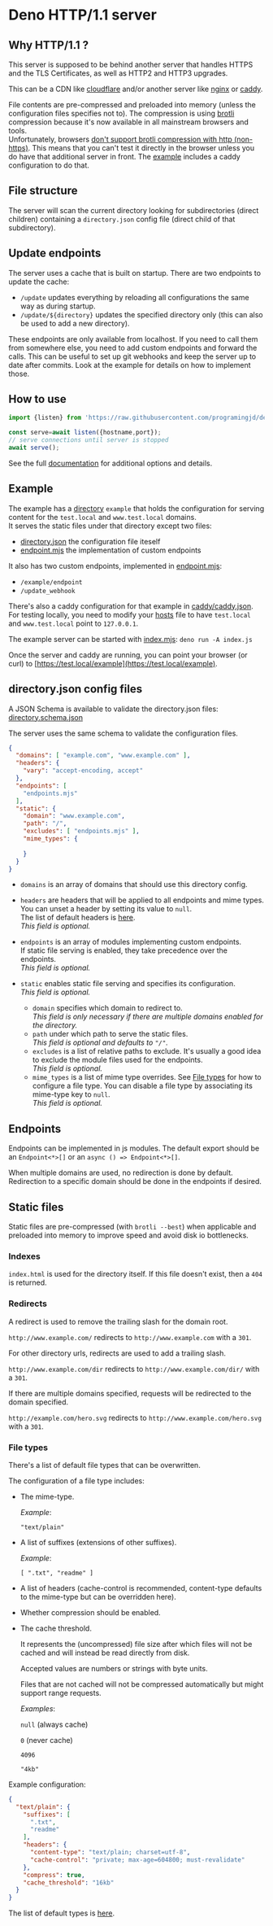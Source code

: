 # Deno HTTP/1.1 server #

## <a id="why_http1">Why HTTP/1.1 ?</a>

This server is supposed to be behind another server that handles HTTPS and the TLS Certificates, as well as HTTP2 and HTTP3 upgrades.

This can be a CDN like [cloudflare](https://www.cloudflare.com/) and/or another server like [nginx](https://www.nginx.com/) or [caddy](https://caddyserver.com/).

File contents are pre-compressed and preloaded into memory (unless the configuration files specifies not to). The compression is using [brotli](https://en.wikipedia.org/wiki/Brotli) compression because it's now available in all mainstream browsers and tools.<br>
Unfortunately, browsers [don't support brotli compression with http (non-https)](https://stackoverflow.com/a/43862563/10498513). This means that you can't test it directly in the browser unless you do have that additional server in front. The [example](#example) includes a caddy configuration to do that.

## <a id="file_structure">File structure</a>

The server will scan the current directory looking for subdirectories (direct children) containing a `directory.json` config file (direct child of that subdirectory).

## <a id="update_endpoints">Update endpoints</a>

The server uses a cache that is built on startup.
There are two endpoints to update the cache:
  - `/update`  updates everything by reloading all configurations the same way as during startup.
  - `/update/${directory}` updates the specified directory only (this can also be used to add a new directory).

These endpoints are only available from localhost.
If you need to call them from somewhere else, you need to add custom endpoints and forward the calls. This can be useful to set up git webhooks and keep the server up to date after commits. Look at the example for details on how to implement those.

## <a id="usage">How to use</a>

```javascript
import {listen} from 'https://raw.githubusercontent.com/programingjd/deno_http1_server/main/mod.js';

const serve=await listen({hostname,port});
// serve connections until server is stopped
await serve();
```

See the full [documentation](https://doc.deno.land/https://raw.githubusercontent.com/programingjd/deno_http1_server/main/mod.d.ts) for additional options and details.

## <a id="example">Example</a>

The example has a [directory](example) `example` that holds the configuration for serving content for the `test.local` and `www.test.local` domains.<br>
It serves the static files under that directory except two files:
  - [directory.json](example/directory.json) the configuration file iteself
  - [endpoint.mjs](example/endpoints.mjs) the implementation of custom endpoints

It also has two custom endpoints, implemented in [endpoint.mjs](example/endpoints.mjs):
  - `/example/endpoint`
  - `/update_webhook`

There's also a caddy configuration for that example in [caddy/caddy.json](caddy/caddy.json).
For testing locally, you need to modify your [hosts](https://en.wikipedia.org/wiki/Hosts_(file)) file to have `test.local` and `www.test.local` point to `127.0.0.1`.

The example server can be started with [index.mjs](index.mjs):
`deno run -A index.js`

Once the server and caddy are running, you can point your browser (or curl) to
[https://test.local/example](https://test.local/example).

## <a id="directory_config_files">directory.json config files</a>

A JSON Schema is available to validate the directory.json files:
[directory.schema.json](https://raw.githubusercontent.com/programingjd/deno_http1_server/main/directory.schema.json)

The server uses the same schema to validate the configuration files.

```json
{
  "domains": [ "example.com", "www.example.com" ],
  "headers": {
    "vary": "accept-encoding, accept"
  },
  "endpoints": [
    "endpoints.mjs"
  ],
  "static": {
    "domain": "www.example.com",
    "path": "/",
    "excludes": [ "endpoints.mjs" ],
    "mime_types": {
      
    }
  }
}
```
- `domains` is an array of domains that should use this directory config.

- `headers` are headers that will be applied to all endpoints and mime types.<br>
You can unset a header by setting its value to `null`.<br>
The list of default headers is [here](headers.json).<br> 
_This field is optional._

- `endpoints` is an array of modules implementing custom endpoints.<br>
If static file serving is enabled, they take precedence over the endpoints.<br>
_This field is optional._

- `static` enables static file serving and specifies its configuration.<br>
_This field is optional._<br>
  - `domain` specifies which domain to redirect to.<br>
  _This field is only necessary if there are multiple domains enabled for the directory._
  - `path` under which path to serve the static files.<br>
  _This field is optional and defaults to `"/"`._
  - `excludes` is a list of relative paths to exclude.
  It's usually a good idea to exclude the module files used for the endpoints.<br>
  _This field is optional._
  - `mime_types` is a list of mime type overrides. See [File types](#file_types) for how to configure a file type. You can disable a file type by associating its mime-type key to `null`.<br>
  _This field is optional._

## <a id="endpoints">Endpoints</a>

Endpoints can be implemented in js modules.
The default export should be an `Endpoint<*>[]` or an `async () => Endpoint<*>[]`. 

When multiple domains are used, no redirection is done by default. Redirection to a specific domain should be done in the endpoints if desired.

## <a id="static_files">Static files</a>

Static files are pre-compressed (with `brotli --best`) when applicable and preloaded into memory to improve speed and avoid disk io bottlenecks.

### <a id="indexes">Indexes</a>
`index.html` is used for the directory itself. If this file doesn't exist, then a `404` is returned.

### <a id="redirects">Redirects</a>
A redirect is used to remove the trailing slash for
the domain root.

`http://www.example.com/` redirects to `http://www.example.com` with a `301`.

For other directory urls, redirects are used to add a trailing slash.

`http://www.example.com/dir` redirects to `http://www.example.com/dir/` with a `301`.

If there are multiple domains specified, requests will be redirected to the domain specified.

`http://example.com/hero.svg` redirects to `http://www.example.com/hero.svg` with a `301`.

### <a id="file_types">File types</a>
There's a list of default file types that can be overwritten.

The configuration of a file type includes:
  
  - The mime-type.
    
    _Example_:

    `"text/plain"`


  - A list of suffixes (extensions of other suffixes).
    
    _Example_:

    `[ ".txt", "readme" ]`


  - A list of headers (cache-control is recommended, content-type defaults to the mime-type but can be overridden here).


  - Whether compression should be enabled.


  - The cache threshold.

    It represents the (uncompressed) file size after which files will not be cached and will instead be read directly from disk.

    Accepted values are numbers or strings with byte units.

    Files that are not cached will not be compressed automatically
    but might support range requests.

    _Examples_:
  
    `null` (always cache)

    `0` (never cache)

    `4096`
 
      `"4kb"`

  
Example configuration:

```json
{
  "text/plain": {
    "suffixes": [
      ".txt",
      "readme"
    ],
    "headers": {
      "content-type": "text/plain; charset=utf-8",
      "cache-control": "private; max-age=604800; must-revalidate"
    },
    "compress": true,
    "cache_threshold": "16kb"
  }
}
```

The list of default types is [here](mimes.json).
